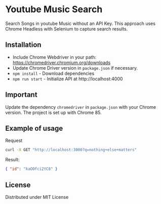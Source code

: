 # Youtube Music Search

Search Songs in youtube Music without an API Key. This approach uses Chrome Headless with Selenium to capture search results.

## Installation

- Include Chrome Webdriver in your path: https://chromedriver.chromium.org/downloads
- Update Chrome Driver version in `package.json` if necessary.
- `npm install` - Download dependencies
- `npm run start` - Initialize API at http://localhost:4000

## Important

Update the dependency `chromedriver` in `package.json` with your Chrome version. The project is set up with Chrome 85.

## Example of usage

Request

```bash
curl -X GET "http://localhost:3000?q=nothing+else+matters"
```

Result:

```json
{ "id": "kaOOfci2YC8" }
```

## License

Distributed under MIT License
